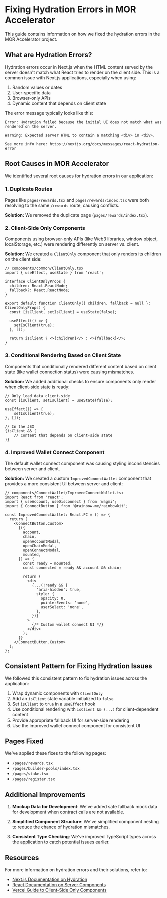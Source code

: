 # Fixing Hydration Errors in MOR Accelerator

This guide contains information on how we fixed the hydration errors in the MOR Accelerator project.

## What are Hydration Errors?

Hydration errors occur in Next.js when the HTML content served by the server doesn't match what React tries to render on the client side. This is a common issue with Next.js applications, especially when using:

1. Random values or dates
2. User-specific data
3. Browser-only APIs
4. Dynamic content that depends on client state

The error message typically looks like this:

```
Error: Hydration failed because the initial UI does not match what was rendered on the server.

Warning: Expected server HTML to contain a matching <div> in <div>.

See more info here: https://nextjs.org/docs/messages/react-hydration-error
```

## Root Causes in MOR Accelerator

We identified several root causes for hydration errors in our application:

### 1. Duplicate Routes

Pages like `pages/rewards.tsx` and `pages/rewards/index.tsx` were both resolving to the same `/rewards` route, causing conflicts.

**Solution:** We removed the duplicate page (`pages/rewards/index.tsx`).

### 2. Client-Side Only Components

Components using browser-only APIs (like Web3 libraries, window object, localStorage, etc.) were rendering differently on server vs. client.

**Solution:** We created a `ClientOnly` component that only renders its children on the client side:

```tsx
// components/common/ClientOnly.tsx
import { useEffect, useState } from 'react';

interface ClientOnlyProps {
  children: React.ReactNode;
  fallback?: React.ReactNode;
}

export default function ClientOnly({ children, fallback = null }: ClientOnlyProps) {
  const [isClient, setIsClient] = useState(false);

  useEffect(() => {
    setIsClient(true);
  }, []);

  return isClient ? <>{children}</> : <>{fallback}</>;
}
```

### 3. Conditional Rendering Based on Client State

Components that conditionally rendered different content based on client state (like wallet connection status) were causing mismatches.

**Solution:** We added additional checks to ensure components only render when client-side state is ready:

```tsx
// Only load data client-side
const [isClient, setIsClient] = useState(false);

useEffect(() => {
    setIsClient(true);
}, []);

// In the JSX
{isClient && (
    // Content that depends on client-side state
)}
```

### 4. Improved Wallet Connect Component

The default wallet connect component was causing styling inconsistencies between server and client.

**Solution:** We created a custom `ImprovedConnectWallet` component that provides a more consistent UI between server and client:

```tsx
// components/ConnectWallet/ImprovedConnectWallet.tsx
import React from 'react';
import { useAccount, useDisconnect } from 'wagmi';
import { ConnectButton } from '@rainbow-me/rainbowkit';

const ImprovedConnectWallet: React.FC = () => {
  return (
    <ConnectButton.Custom>
      {({
        account,
        chain,
        openAccountModal,
        openChainModal,
        openConnectModal,
        mounted,
      }) => {
        const ready = mounted;
        const connected = ready && account && chain;

        return (
          <div
            {...(!ready && {
              'aria-hidden': true,
              style: {
                opacity: 0,
                pointerEvents: 'none',
                userSelect: 'none',
              },
            })}
          >
            {/* Custom wallet connect UI */}
          </div>
        );
      }}
    </ConnectButton.Custom>
  );
};
```

## Consistent Pattern for Fixing Hydration Issues

We followed this consistent pattern to fix hydration issues across the application:

1. Wrap dynamic components with `ClientOnly`
2. Add an `isClient` state variable initialized to `false`
3. Set `isClient` to `true` in a `useEffect` hook
4. Use conditional rendering with `isClient && (...)` for client-dependent content
5. Provide appropriate fallback UI for server-side rendering
6. Use the improved wallet connect component for consistent UI

## Pages Fixed

We've applied these fixes to the following pages:

- `/pages/rewards.tsx`
- `/pages/builder-pools/index.tsx`
- `/pages/stake.tsx`
- `/pages/register.tsx`

## Additional Improvements

1. **Mockup Data for Development**: We've added safe fallback mock data for development when contract calls are not available.

2. **Simplified Component Structure**: We've simplified component nesting to reduce the chance of hydration mismatches.

3. **Consistent Type Checking**: We've improved TypeScript types across the application to catch potential issues earlier.

## Resources

For more information on hydration errors and their solutions, refer to:

- [Next.js Documentation on Hydration](https://nextjs.org/docs/messages/react-hydration-error)
- [React Documentation on Server Components](https://reactjs.org/docs/react-api.html#reactdomserver)
- [Vercel Guide to Client-Side Only Components](https://vercel.com/guides/how-to-implement-client-only-components-in-next-js)
